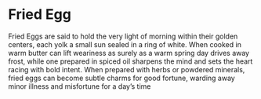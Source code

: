 # Fried Egg

Fried Eggs are said to hold the very light of morning within their golden centers, each yolk a small sun sealed in a ring of white. When cooked in warm butter can lift weariness as surely as a warm spring day drives away frost, while one prepared in spiced oil sharpens the mind and sets the heart racing with bold intent. When prepared with herbs or powdered minerals, fried eggs can become subtle charms for good fortune, warding away minor illness and misfortune for a day’s time